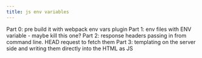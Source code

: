 ```yaml
---
title: js env variables
---
```


Part 0: pre build it with webpack env vars plugin
Part 1: env files with ENV variable - maybe kill this one?
Part 2: response headers passing in from command line. HEAD request to fetch them
Part 3: templating on the server side and writing them directly into the HTML as JS

